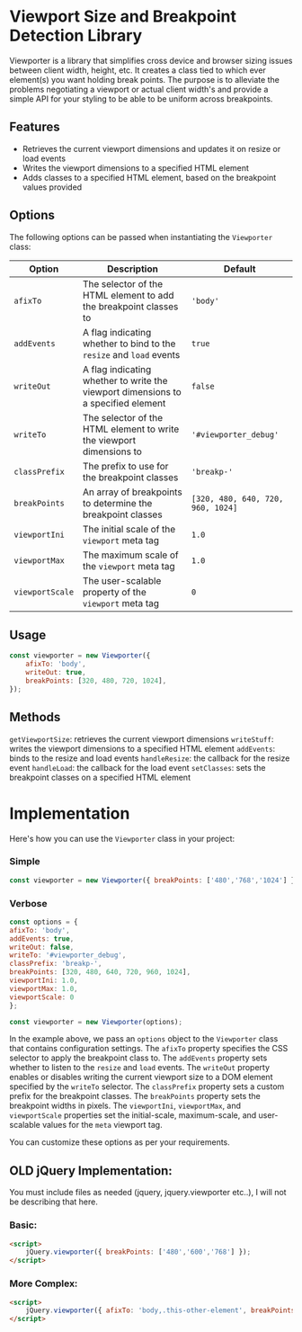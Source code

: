 # Viewport Size and Breakpoint Detection Library

Viewporter is a library that simplifies cross device and browser sizing issues between client width, height, etc. It creates a class tied to which ever element(s) you want holding break points. The purpose is to alleviate the problems negotiating a viewport or actual client width's and provide a simple API for your styling to be able to be uniform across breakpoints.

## Features
- Retrieves the current viewport dimensions and updates it on resize or load events
- Writes the viewport dimensions to a specified HTML element
- Adds classes to a specified HTML element, based on the breakpoint values provided

## Options

The following options can be passed when instantiating the `Viewporter` class:

| Option | Description | Default |
| ------ | ----------- | ------- |
| `afixTo` | The selector of the HTML element to add the breakpoint classes to | `'body'` |
| `addEvents` | A flag indicating whether to bind to the `resize` and `load` events | `true` |
| `writeOut` | A flag indicating whether to write the viewport dimensions to a specified element | `false` |
| `writeTo` | The selector of the HTML element to write the viewport dimensions to | `'#viewporter_debug'` |
| `classPrefix` | The prefix to use for the breakpoint classes | `'breakp-'` |
| `breakPoints` | An array of breakpoints to determine the breakpoint classes | `[320, 480, 640, 720, 960, 1024]` |
| `viewportIni` | The initial scale of the `viewport` meta tag | `1.0` |
| `viewportMax` | The maximum scale of the `viewport` meta tag | `1.0` |
| `viewportScale` | The user-scalable property of the `viewport` meta tag | `0` |

## Usage

```javascript
const viewporter = new Viewporter({
    afixTo: 'body',
    writeOut: true,
    breakPoints: [320, 480, 720, 1024],
});
```

## Methods

`getViewportSize`: retrieves the current viewport dimensions
`writeStuff`: writes the viewport dimensions to a specified HTML element
`addEvents`: binds to the resize and load events
`handleResize`: the callback for the resize event
`handleLoad`: the callback for the load event
`setClasses`: sets the breakpoint classes on a specified HTML element


# Implementation

Here's how you can use the `Viewporter` class in your project:

### Simple 
```javascript
const viewporter = new Viewporter({ breakPoints: ['480','768','1024'] });
```

### Verbose
```javascript
const options = {
afixTo: 'body',
addEvents: true,
writeOut: false,
writeTo: '#viewporter_debug',
classPrefix: 'breakp-',
breakPoints: [320, 480, 640, 720, 960, 1024],
viewportIni: 1.0,
viewportMax: 1.0,
viewportScale: 0
};

const viewporter = new Viewporter(options);
```


In the example above, we pass an `options` object to the `Viewporter` class that contains configuration settings. The `afixTo` property specifies the CSS selector to apply the breakpoint class to. The `addEvents` property sets whether to listen to the `resize` and `load` events. The `writeOut` property enables or disables writing the current viewport size to a DOM element specified by the `writeTo` selector. The `classPrefix` property sets a custom prefix for the breakpoint classes. The `breakPoints` property sets the breakpoint widths in pixels. The `viewportIni`, `viewportMax`, and `viewportScale` properties set the initial-scale, maximum-scale, and user-scalable values for the `meta` viewport tag.

You can customize these options as per your requirements.



## OLD jQuery Implementation:
You must include files as needed (jquery, jquery.viewporter etc..), I will not be describing that here.
### Basic:
```html
<script>
	jQuery.viewporter({ breakPoints: ['480','600','768'] });
</script>
```


### More Complex:
```html
<script>
	jQuery.viewporter({ afixTo: 'body,.this-other-element', breakPoints: ['480','600','768'] });
</script>
```